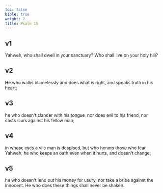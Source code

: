 ```yaml
---
toc: false
bible: true
weight: 2
title: Psalm 15
---
```




## v1 
Yahweh, who shall dwell in your sanctuary? Who shall live on your holy hill? 

## v2 
He who walks blamelessly and does what is right, and speaks truth in his heart; 

## v3 
he who doesn't slander with his tongue, nor does evil to his friend, nor casts slurs against his fellow man; 

## v4 
in whose eyes a vile man is despised, but who honors those who fear Yahweh; he who keeps an oath even when it hurts, and doesn't change; 

## v5 
he who doesn't lend out his money for usury, nor take a bribe against the innocent. He who does these things shall never be shaken.
